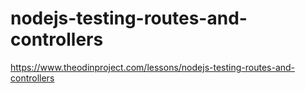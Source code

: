 # nodejs-testing-routes-and-controllers

https://www.theodinproject.com/lessons/nodejs-testing-routes-and-controllers
